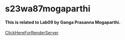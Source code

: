# s23wa87mogaparthi
#### This is related to Lab09 by Ganga Prasanna Mogaparthi.
[ClickHereForRenderServer](https://dashboard.render.com/web/srv-cghmq6o2qv2772mtc77g/deploys/dep-cghmq782qv2772mtcb8g)
